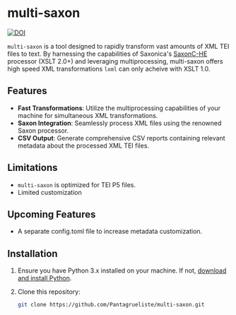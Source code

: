 # multi-saxon
[![DOI](https://zenodo.org/badge/680835550.svg)](https://zenodo.org/badge/latestdoi/680835550)

``multi-saxon`` is a tool designed to rapidly transform vast amounts of XML TEI files to text. By harnessing the capabilities of Saxonica's [SaxonC-HE](https://pypi.org/project/saxonche/) processor (XSLT 2.0+) and leveraging multiprocessing, multi-saxon offers high speed XML transformations `lxml` can only acheive with XSLT 1.0.

## Features

- **Fast Transformations**: Utilize the multiprocessing capabilities of your machine for simultaneous XML transformations.
- **Saxon Integration**: Seamlessly process XML files using the renowned Saxon processor.
- **CSV Output**: Generate comprehensive CSV reports containing relevant metadata about the processed XML TEI files.

## Limitations
- ``multi-saxon`` is optimized for TEI P5 files.
- Limited customization

## Upcoming Features
- A separate config.toml file to increase metadata customization.

## Installation

1. Ensure you have Python 3.x installed on your machine. If not, [download and install Python](https://www.python.org/downloads/).

2. Clone this repository:
   ```bash
   git clone https://github.com/Pantagrueliste/multi-saxon.git
   ```
